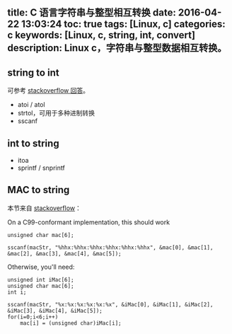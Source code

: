 title: C 语言字符串与整型相互转换
date: 2016-04-22 13:03:24
toc: true
tags: [Linux, c]
categories: c
keywords: [Linux, c, string, int, convert]
description: Linux c，字符串与整型数据相互转换。
---

## string to int

可参考 [stackoverflow 回答](http://stackoverflow.com/questions/10156409/convert-hex-string-char-to-int)。

* atoi / atol
* strtol，可用于多种进制转换
* sscanf

## int to string

* itoa
* sprintf / snprintf

## MAC to string
本节来自 [stackoverflow](http://stackoverflow.com/questions/12772685/how-to-convert-mac-string-to-a-byte-address-in-c)：

On a C99-conformant implementation, this should work

```
unsigned char mac[6];

sscanf(macStr, "%hhx:%hhx:%hhx:%hhx:%hhx:%hhx", &mac[0], &mac[1], &mac[2], &mac[3], &mac[4], &mac[5]);
```

Otherwise, you'll need:

```
unsigned int iMac[6];
unsigned char mac[6];
int i;

sscanf(macStr, "%x:%x:%x:%x:%x:%x", &iMac[0], &iMac[1], &iMac[2], &iMac[3], &iMac[4], &iMac[5]);
for(i=0;i<6;i++)
    mac[i] = (unsigned char)iMac[i];
```
